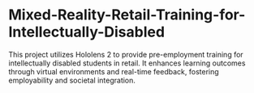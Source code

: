 # Mixed-Reality-Retail-Training-for-Intellectually-Disabled
This project utilizes Hololens 2 to provide pre-employment training for intellectually disabled students in retail. It enhances learning outcomes through virtual environments and real-time feedback, fostering employability and societal integration.
